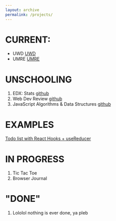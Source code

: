 ```yaml
---
layout: archive
permalink: /projects/
---
```


# CURRENT:

- UWD [UWD](https://aaroncaraway.github.io/pages/UWD)
- UMRE [UMRE](https://aaroncaraway.github.io/pages/UMRE)

# UNSCHOOLING

1. EDX: Stats [github](https://github.com/aaroncaraway/edxstats)
2. Web Dev Review [github](https://github.com/aaroncaraway/webdev)
3. JavaScript Algorithms & Data Structures [github](https://github.com/aaroncaraway/js_algos_and_ds)

# EXAMPLES

[Todo list with React Hooks + useReducer](https://aaroncaraway.github.io/umre-todo/)

# IN PROGRESS

1. Tic Tac Toe
2. Browser Journal

# "DONE"

1. Lololol nothing is ever done, ya pleb
